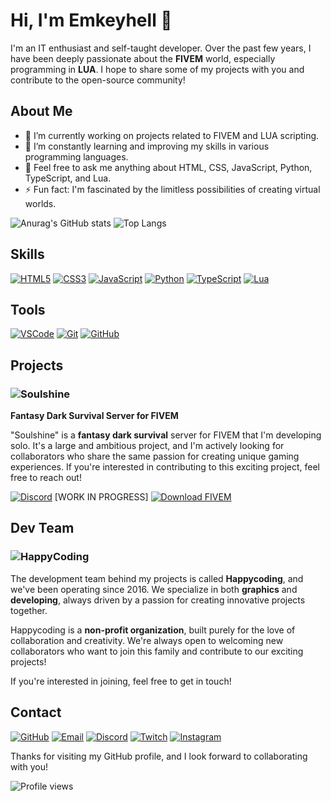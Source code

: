 # Hi, I'm Emkeyhell 👋

I'm an IT enthusiast and self-taught developer. Over the past few years, I have been deeply passionate about the **FIVEM** world, especially programming in **LUA**. I hope to share some of my projects with you and contribute to the open-source community!

## About Me
- 🔭 I’m currently working on projects related to FIVEM and LUA scripting.
- 🌱 I’m constantly learning and improving my skills in various programming languages.
- 💬 Feel free to ask me anything about HTML, CSS, JavaScript, Python, TypeScript, and Lua.
- ⚡ Fun fact: I'm fascinated by the limitless possibilities of creating virtual worlds.

![Anurag's GitHub stats](https://github-readme-stats.vercel.app/api?username=EMKEYHELL&show_icons=true&theme=radical)  ![Top Langs](https://github-readme-stats.vercel.app/api/top-langs/?username=emkeyhell&layout=compact)


## Skills

[![HTML5](https://img.shields.io/badge/HTML5-E34F26?style=for-the-badge&logo=html5&logoColor=white)](https://developer.mozilla.org/en-US/docs/Web/HTML)
[![CSS3](https://img.shields.io/badge/CSS3-1572B6?style=for-the-badge&logo=css3&logoColor=white)](https://developer.mozilla.org/en-US/docs/Web/CSS)
[![JavaScript](https://img.shields.io/badge/JavaScript-F7DF1E?style=for-the-badge&logo=javascript&logoColor=black)](https://developer.mozilla.org/en-US/docs/Web/JavaScript)
[![Python](https://img.shields.io/badge/Python-3776AB?style=for-the-badge&logo=python&logoColor=white)](https://www.python.org/)
[![TypeScript](https://img.shields.io/badge/TypeScript-007ACC?style=for-the-badge&logo=typescript&logoColor=white)](https://www.typescriptlang.org/)
[![Lua](https://img.shields.io/badge/Lua-2C2D72?style=for-the-badge&logo=lua&logoColor=white)](https://www.lua.org/)

## Tools

[![VSCode](https://img.shields.io/badge/VSCode-0078D4?style=for-the-badge&logo=visual%20studio%20code&logoColor=white)](https://code.visualstudio.com/)
[![Git](https://img.shields.io/badge/Git-F05032?style=for-the-badge&logo=git&logoColor=white)](https://git-scm.com/)
[![GitHub](https://img.shields.io/badge/GitHub-181717?style=for-the-badge&logo=github&logoColor=white)](https://github.com/)

## Projects

### ![Soulshine](https://r2.fivemanage.com/pub/phh1na1hqpyn.png)
**Fantasy Dark Survival Server for FIVEM**

"Soulshine" is a **fantasy dark survival** server for FIVEM that I'm developing solo. It's a large and ambitious project, and I'm actively looking for collaborators who share the same passion for creating unique gaming experiences. If you're interested in contributing to this exciting project, feel free to reach out!

[![Discord](https://img.shields.io/badge/Discord-7289DA?style=for-the-badge&logo=discord&logoColor=white)](https://discord.gg) [WORK IN PROGRESS]
[![Download FIVEM](https://img.shields.io/badge/Download-FIVEM-1F2D3A?style=for-the-badge&logo=fivem)](https://fivem.net/)

## Dev Team

### ![HappyCoding](https://r2.fivemanage.com/pub/cx3m5hqhh4k4.png)

The development team behind my projects is called **Happycoding**, and we've been operating since 2016. We specialize in both **graphics** and **developing**, always driven by a passion for creating innovative projects together.

Happycoding is a **non-profit organization**, built purely for the love of collaboration and creativity. We're always open to welcoming new collaborators who want to join this family and contribute to our exciting projects!

If you're interested in joining, feel free to get in touch!

## Contact

[![GitHub](https://img.shields.io/badge/GitHub-333?style=for-the-badge&logo=github&logoColor=white)](https://github.com/emkeyhell)
[![Email](https://img.shields.io/badge/Email-D14836?style=for-the-badge&logo=gmail&logoColor=white)](mailto:emkeyhell@gmail.com)
[![Discord](https://img.shields.io/badge/Discord-7289DA?style=for-the-badge&logo=discord&logoColor=white)](https://discord.gg/jjsQU2bFBP)
[![Twitch](https://img.shields.io/badge/Twitch-9146FF?style=for-the-badge&logo=twitch&logoColor=white)](https://www.twitch.tv/emkeyhell)
[![Instagram](https://img.shields.io/badge/Instagram-E4405F?style=for-the-badge&logo=instagram&logoColor=white)](https://www.instagram.com/emkeyhell)

Thanks for visiting my GitHub profile, and I look forward to collaborating with you!

![Profile views](https://komarev.com/ghpvc/?username=emkeyhell)
